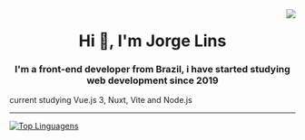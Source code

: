 
<img align='right' src="https://github-readme-stats.vercel.app/api?username=GabrielBritoP&show_icons=true&title_color=783c00&text_color=af552e&icon_color=783c00&bg_color=f8efd4&cache_seconds=2300">


<h1 align="center">Hi 👋, I'm Jorge Lins</h1>
<h3 align="center">I'm a front-end developer from Brazil, i have started studying web development since 2019</h3>

<p>
 current studying Vue.js 3, Nuxt, Vite and Node.js

</p>
<hr>


[![Top Linguagens](https://github-readme-stats.vercel.app/api/top-langs/?username=GabrielBritoP&layout=compact&show_icons=true&title_color=783c00&text_color=af552e&icon_color=783c00&bg_color=f8efd4)](https://github.com/anuraghazra/github-readme-stats)
